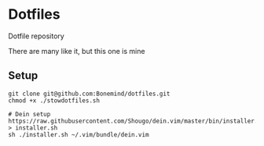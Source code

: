 Dotfiles
=======

Dotfile repository

There are many like it, but this one is mine

## Setup

```
git clone git@github.com:Bonemind/dotfiles.git
chmod +x ./stowdotfiles.sh

# Dein setup
https://raw.githubusercontent.com/Shougo/dein.vim/master/bin/installer.sh > installer.sh
sh ./installer.sh ~/.vim/bundle/dein.vim
```
